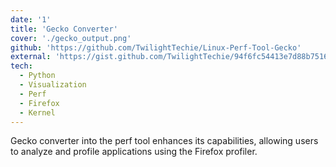 ```yaml
---
date: '1'
title: 'Gecko Converter'
cover: './gecko_output.png'
github: 'https://github.com/TwilightTechie/Linux-Perf-Tool-Gecko'
external: 'https://gist.github.com/TwilightTechie/94f6fc54413e7d88b751615ff280af17'
tech:
  - Python
  - Visualization
  - Perf
  - Firefox
  - Kernel
---
```


Gecko converter into the perf tool enhances its capabilities, allowing users to analyze and profile applications using the Firefox profiler.
